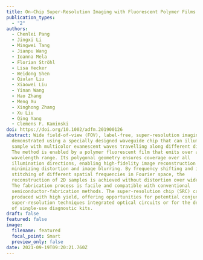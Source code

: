 ```yaml
---
title: On-Chip Super-Resolution Imaging with Fluorescent Polymer Films
publication_types:
  - "2"
authors:
  - Chenlei Pang
  - Jingxi Li
  - Mingwei Tang
  - Jianpu Wang
  - Ioanna Mela
  - Florian Ströhl
  - Lisa Hecker
  - Weidong Shen
  - Qiulan Liu
  - Xiaowei Liu
  - Yinan Wang
  - Hao Zhang
  - Meng Xu
  - Xinghong Zhang
  - Xu Liu
  - Qing Yang
  - Clemens F. Kaminski
doi: https://doi.org/10.1002/adfm.201900126
abstract: Wide field-of-view (FOV), label-free, super-resolution imaging is
  demonstrated using a specially designed waveguide chip that can illuminate a
  sample with multicolor evanescent waves travelling along different directions.
  The method is enabled by a polymer fluorescent film that emits over a broad
  wavelength range. Its polygonal geometry ensures coverage over all
  illumination directions, enabling high-fidelity image reconstruction while
  minimizing distortion and image blurring. By frequency shifting and iterative
  stitching of different spatial frequencies in Fourier space, the
  reconstruction of 2D samples is achieved without distortion over wide FOVs.
  The fabrication process is facile and compatible with conventional
  semiconductor-fabrication methods. The super-resolution chip (SRC) can thus be
  produced with high yield, offering opportunities for potential conjunction of
  super-resolution techniques integrated optical circuits or for the development
  of single-use diagnostic kits.
draft: false
featured: false
image:
  filename: featured
  focal_point: Smart
  preview_only: false
date: 2021-09-19T09:20:21.760Z
---
```


